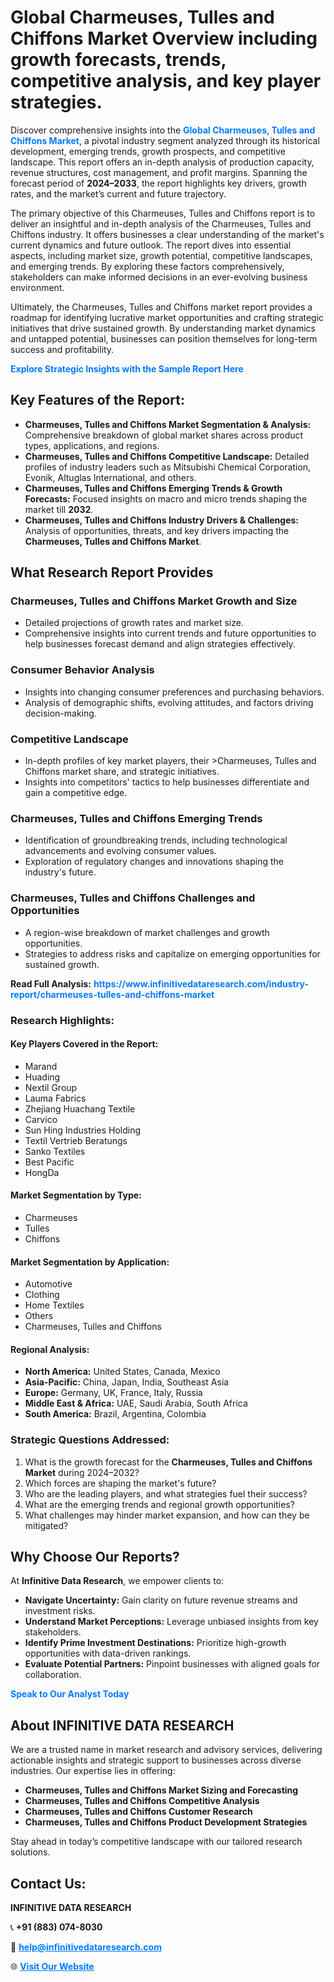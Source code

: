 <h1>Global Charmeuses, Tulles and Chiffons Market Overview including growth forecasts, trends, competitive analysis, and key player strategies.</h1>
<p>
Discover comprehensive insights into the 
<a href="https://www.infinitivedataresearch.com/industry-report/charmeuses-tulles-and-chiffons-market" rel="dofollow" style="color: #007BFF; text-decoration: none;"><strong>Global Charmeuses, Tulles and Chiffons Market</strong></a>, a pivotal industry segment analyzed through its historical development, emerging trends, growth prospects, and competitive landscape. This report offers an in-depth analysis of production capacity, revenue structures, cost management, and profit margins. Spanning the forecast period of <strong>2024–2033</strong>, the report highlights key drivers, growth rates, and the market’s current and future trajectory.
</p>
<p>
The primary objective of this Charmeuses, Tulles and Chiffons report is to deliver an insightful and in-depth analysis of the Charmeuses, Tulles and Chiffons industry. It offers businesses a clear understanding of the market's current dynamics and future outlook. The report dives into essential aspects, including market size, growth potential, competitive landscapes, and emerging trends. By exploring these factors comprehensively, stakeholders can make informed decisions in an ever-evolving business environment.
</p>
<p>
Ultimately, the Charmeuses, Tulles and Chiffons market report provides a roadmap for identifying lucrative market opportunities and crafting strategic initiatives that drive sustained growth. By understanding market dynamics and untapped potential, businesses can position themselves for long-term success and profitability.
</p>
<p>
<a href="https://www.infinitivedataresearch.com/request-sample/reportId=112488" style="color: #007BFF; text-decoration: none;"><strong>Explore Strategic Insights with the Sample Report Here</strong></a>
</p>

<h2>Key Features of the Report:</h2>
<ul>
<li><strong>Charmeuses, Tulles and Chiffons Market Segmentation & Analysis:</strong> Comprehensive breakdown of global market shares across product types, applications, and regions.</li>
<li><strong>Charmeuses, Tulles and Chiffons Competitive Landscape:</strong> Detailed profiles of industry leaders such as Mitsubishi Chemical Corporation, Evonik, Altuglas International, and others.</li>
<li><strong>Charmeuses, Tulles and Chiffons Emerging Trends & Growth Forecasts:</strong> Focused insights on macro and micro trends shaping the market till <strong>2032</strong>.</li>
<li><strong>Charmeuses, Tulles and Chiffons Industry Drivers & Challenges:</strong> Analysis of opportunities, threats, and key drivers impacting the <strong>Charmeuses, Tulles and Chiffons Market</strong>.</li>
</ul>

<h2>What Research Report Provides</h2>
<h3>Charmeuses, Tulles and Chiffons Market Growth and Size</h3>
<ul>
<li>Detailed projections of growth rates and market size.</li>
<li>Comprehensive insights into current trends and future opportunities to help businesses forecast demand and align strategies effectively.</li>
</ul>

<h3>Consumer Behavior Analysis</h3>
<ul>
<li>Insights into changing consumer preferences and purchasing behaviors.</li>
<li>Analysis of demographic shifts, evolving attitudes, and factors driving decision-making.</li>
</ul>

<h3>Competitive Landscape</h3>
<ul>
<li>In-depth profiles of key market players, their >Charmeuses, Tulles and Chiffons market share, and strategic initiatives.</li>
<li>Insights into competitors' tactics to help businesses differentiate and gain a competitive edge.</li>
</ul>

<h3>Charmeuses, Tulles and Chiffons Emerging Trends</h3>
<ul>
<li>Identification of groundbreaking trends, including technological advancements and evolving consumer values.</li>
<li>Exploration of regulatory changes and innovations shaping the industry's future.</li>
</ul>

<h3>Charmeuses, Tulles and Chiffons Challenges and Opportunities</h3>
<ul>
<li>A region-wise breakdown of market challenges and growth opportunities.</li>
<li>Strategies to address risks and capitalize on emerging opportunities for sustained growth.</li>
</ul>
<p><strong>Read Full Analysis:</strong> <a href="https://www.infinitivedataresearch.com/industry-report/charmeuses-tulles-and-chiffons-market" rel="dofollow" style="color: #007BFF; text-decoration: none;"><strong>https://www.infinitivedataresearch.com/industry-report/charmeuses-tulles-and-chiffons-market</strong></a></p>
<h3>Research Highlights:</h3>
<h4>Key Players Covered in the Report:</h4>
<ul><li>Marand</li><li>Huading</li><li>Nextil Group</li><li>Lauma Fabrics</li><li>Zhejiang Huachang Textile</li><li>Carvico</li><li>Sun Hing Industries Holding</li><li>Textil Vertrieb Beratungs</li><li>Sanko Textiles</li><li>Best Pacific</li><li>HongDa</li></ul>
<h4>Market Segmentation by Type:</h4>
<ul><li>Charmeuses</li><li>Tulles</li><li>Chiffons</li></ul>
<h4>Market Segmentation by Application:</h4>
<ul><li>Automotive</li><li>Clothing</li><li>Home Textiles</li><li>Others</li><li>Charmeuses, Tulles and Chiffons</li></ul>

<h4>Regional Analysis:</h4>
<ul>
<li><strong>North America:</strong> United States, Canada, Mexico</li>
<li><strong>Asia-Pacific:</strong> China, Japan, India, Southeast Asia</li>
<li><strong>Europe:</strong> Germany, UK, France, Italy, Russia</li>
<li><strong>Middle East & Africa:</strong> UAE, Saudi Arabia, South Africa</li>
<li><strong>South America:</strong> Brazil, Argentina, Colombia</li>
</ul>

<h3>Strategic Questions Addressed:</h3>
<ol>
<li>What is the growth forecast for the <strong>Charmeuses, Tulles and Chiffons Market</strong> during 2024–2032?</li>
<li>Which forces are shaping the market's future?</li>
<li>Who are the leading players, and what strategies fuel their success?</li>
<li>What are the emerging trends and regional growth opportunities?</li>
<li>What challenges may hinder market expansion, and how can they be mitigated?</li>
</ol>

<h2>Why Choose Our Reports?</h2>
<p>At <strong>Infinitive Data Research</strong>, we empower clients to:</p>
<ul>
<li><strong>Navigate Uncertainty:</strong> Gain clarity on future revenue streams and investment risks.</li>
<li><strong>Understand Market Perceptions:</strong> Leverage unbiased insights from key stakeholders.</li>
<li><strong>Identify Prime Investment Destinations:</strong> Prioritize high-growth opportunities with data-driven rankings.</li>
<li><strong>Evaluate Potential Partners:</strong> Pinpoint businesses with aligned goals for collaboration.</li>
</ul>
<p><a href="https://www.infinitivedataresearch.com/industry-report/charmeuses-tulles-and-chiffons-market" rel="dofollow" style="color: #007BFF; text-decoration: none;"><strong>Speak to Our Analyst Today</strong></a></p>

<h2>About INFINITIVE DATA RESEARCH</h2>
<p>We are a trusted name in market research and advisory services, delivering actionable insights and strategic support to businesses across diverse industries. Our expertise lies in offering:</p>
<ul>
<li><strong>Charmeuses, Tulles and Chiffons Market Sizing and Forecasting</strong></li>
<li><strong>Charmeuses, Tulles and Chiffons Competitive Analysis</strong></li>
<li><strong>Charmeuses, Tulles and Chiffons Customer Research</strong></li>
<li><strong>Charmeuses, Tulles and Chiffons Product Development Strategies</strong></li>
</ul>
<p>Stay ahead in today’s competitive landscape with our tailored research solutions.</p>

<h2>Contact Us:</h2>
<p><strong>INFINITIVE DATA RESEARCH</strong></p>
<p>📞 <strong>+91 (883) 074-8030</strong></p>
<p>📧 <strong><a href="mailto:help@infinitivedataresearch.com" style="color: #007BFF;">help@infinitivedataresearch.com</a></strong></p>
<p>🌐 <strong><a href="https://www.infinitivedataresearch.com" rel="dofollow" style="color: #007BFF;">Visit Our Website</a></strong></p>